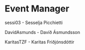 # Event Manager

sessi03 - Sesselja Picchietti

DavidAsmunds - Davíð Ásmundsson

KaritasTZF - Karitas Friðjónsdóttir
